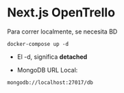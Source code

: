 # Next.js OpenTrello
Para correr localmente, se necesita BD
````
docker-compose up -d
````

* El -d, significa __detached__

* MongoDB URL Local: 
```
mongodb://localhost:27017/db
```